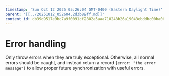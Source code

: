 ```yaml
---
timestamp: 'Sun Oct 12 2025 05:26:04 GMT-0400 (Eastern Daylight Time)'
parent: '[[../20251012_052604.2d3b89ff.md]]'
content_id: db39d9517e9bc7a9f0091cf2802a5aaa710248b26a19043ebddbc00ba067bc70
---
```


# Error handling

Only throw errors when they are truly exceptional. Otherwise, all normal errors should be caught, and instead return a record `{error: "the error message"}` to allow proper future synchronization with useful errors.
